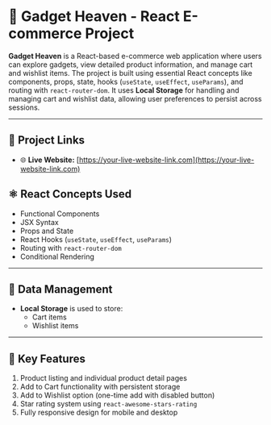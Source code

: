 # 📱 Gadget Heaven - React E-commerce Project

**Gadget Heaven** is a React-based e-commerce web application where users can explore gadgets, view detailed product information, and manage cart and wishlist items. The project is built using essential React concepts like components, props, state, hooks (`useState`, `useEffect`, `useParams`), and routing with `react-router-dom`. It uses **Local Storage** for handling and managing cart and wishlist data, allowing user preferences to persist across sessions.

---

## 🔗 Project Links

- 🌐 **Live Website:** [https://your-live-website-link.com](https://your-live-website-link.com)  

## ⚛️ React Concepts Used

- Functional Components  
- JSX Syntax  
- Props and State  
- React Hooks (`useState`, `useEffect`, `useParams`)  
- Routing with `react-router-dom`  
- Conditional Rendering  

---

## 🧠 Data Management

- **Local Storage** is used to store:
  - Cart items
  - Wishlist items

---

## 🚀 Key Features

1. Product listing and individual product detail pages  
2. Add to Cart functionality with persistent storage  
3. Add to Wishlist option (one-time add with disabled button)  
4. Star rating system using `react-awesome-stars-rating`  
5. Fully responsive design for mobile and desktop


